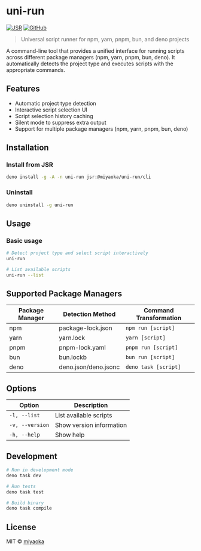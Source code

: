 # uni-run

[![JSR](https://jsr.io/badges/@miyaoka/uni-run)](https://jsr.io/@miyaoka/uni-run)
[![GitHub](https://img.shields.io/github/license/miyaoka/uni-run)](https://github.com/miyaoka/uni-run/blob/main/LICENSE)

> Universal script runner for npm, yarn, pnpm, bun, and deno projects

A command-line tool that provides a unified interface for running scripts across different package managers (npm, yarn, pnpm, bun, deno). It automatically detects the project type and executes scripts with the appropriate commands.

## Features

- Automatic project type detection
- Interactive script selection UI
- Script selection history caching
- Silent mode to suppress extra output
- Support for multiple package managers (npm, yarn, pnpm, bun, deno)

## Installation

### Install from JSR

```bash
deno install -g -A -n uni-run jsr:@miyaoka/uni-run/cli
```

### Uninstall

```bash
deno uninstall -g uni-run
```

## Usage

### Basic usage

```bash
# Detect project type and select script interactively
uni-run

# List available scripts
uni-run --list
```

## Supported Package Managers

| Package Manager | Detection Method     | Command Transformation |
| --------------- | -------------------- | ---------------------- |
| npm             | package-lock.json    | `npm run [script]`     |
| yarn            | yarn.lock            | `yarn [script]`        |
| pnpm            | pnpm-lock.yaml       | `pnpm run [script]`    |
| bun             | bun.lockb            | `bun run [script]`     |
| deno            | deno.json/deno.jsonc | `deno task [script]`   |

## Options

| Option          | Description              |
| --------------- | ------------------------ |
| `-l, --list`    | List available scripts   |
| `-v, --version` | Show version information |
| `-h, --help`    | Show help                |

## Development

```bash
# Run in development mode
deno task dev

# Run tests
deno task test

# Build binary
deno task compile
```

## License

MIT © [miyaoka](https://github.com/miyaoka)
